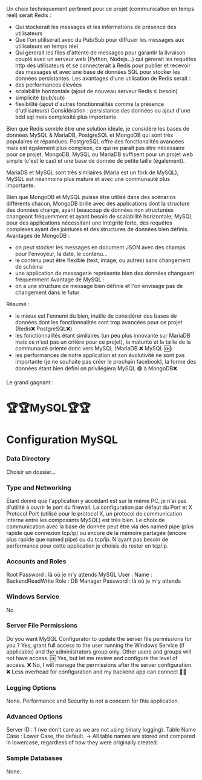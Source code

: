Un choix techniquement pertinent pour ce projet (communication en temps réel) serait Redis : 
- Qui stockerait les messages et les informations de présence des utilisateurs
- Que l'on utiliserait avec du Pub/Sub pour diffuser les messages aux utilisateurs en temps réel
- Qui gèrerait les files d'attente de messages pour garantir la livraison
couplé avec un serveur web (Python, Nodejs...) qui gèrerait les requêtes http des utilisateurs et se connecterait à Redis pour publier et recevoir des messages et avec une base de données SQL pour stocker les données persistantes.
Les avantages d'une utilisation de Redis serait :
- des performances élevées
- scalabilité horizontale (ajout de nouveau serveur Redis si besoin)
- simplicité (pub/sub)
- flexibilité (ajout d'autres fonctionnalités comme la présence d'utilisateurs)
Considération : persistance des données ou ajout d'une bdd sql mais complexité plus importante.

Bien que Redis semble être une solution idéale, je considère les bases de données MySQL & MariaDB, PostgreSQL et MongoDB qui sont très populaires et répandues. PostgreSQL offre des fonctionalités avancées mais est également plus complexe, ce qui ne paraît pas être nécessaire pour ce projet, MongoDB, MySQL ou MariaDB suffisent pour un projet web simple (c'est le cas) et une base de donnée de petite taille (également).

MariaDB et MySQL sont très similaires (Maria est un fork de MySQL), MySQL est néanmoins plus mature et avec une communauté plus importante.

Bien que MongoDB et MySQL puisse être utilisé dans des scénarios différents chacun, MongoDB brille avec des applications dont la structure des données change, ayant beaucoup de données non structurées changeant fréquemment et ayant besoin de scalabilité horizontale; MySQL pour des applications nécessitant une intégrité forte, des requêtes complexes ayant des jointures et des structures de données bien définis.
Avantages de MongoDB : 
- on peut stocker les messages en document JSON avec des champs pour l'envoyeur, la date, le contenu...
- le contenu peut être flexible (text, image, ou autres) sans changement de schéma
- une application de messagerie représente bien des données changeant fréquemment
Avantage de MySQL :
- on a une structure de message bien définie et l'on envisage pas de changement dans le futur

Résumé :
- le mieux est l'ennemi du bien, inutile de considérer des bases de données dont les fonctionnalités sont trop avancées pour ce projet (Redis❌ PostgreSQL❌)
- les fonctionnalités étant similaires (un peu plus innovante sur MariaDB mais ce n'est pas un critère pour ce projet), la maturité et la taille de la communauté oriente donc vers MySQL (MariaDB ❌ MySQL 🆗)
- les performances de notre application et son évolutivité ne sont pas importante (je ne souhaite pas créer le prochain facebook), la forme des données étant bien défini on privilégiera MySQL 🟢 à MongoDB❌

Le grand gagnant :

# 🏆🏆MySQL🏆🏆






# Configuration MySQL
### Data Directory
Choisir un dossier...
### Type and Networking
Étant donné que l'application y accédant est sur le même PC, je n'ai pas d'utilité à ouvrir le port du firewall.
La configuration par défaut du Port et X Protocol Port (utilisé pour le protocol X, un protocol de communication interne entre les composants MySQL) est très bien.
Le choix de communication avec la base de donnée peut être via des named pipe (plus rapide que connexion tcp/ip) ou encore de la mémoire partagée (encore plus rapide que named pipe) ou du tcp/ip. N'ayant pas besoin de performance pour cette application je choisis de rester en tcp/ip.
### Accounts and Roles
Root Password : là où je m'y attends
MySQL User : 
Name : BackendReadWrite
Role : DB Manager
Password : là où je m'y attends
### Windows Service
No
### Server File Permissions
Do you want MySQL Configurator to update the server file permissions for you ?
Yes, grant full access to the user running the Windows Service (if applicable) and the administrators group only. Other users and groups will not have access. 🆗
Yes, but let me review and configure the level of access. ❌
No, I will manage the permissions after the server configuration. ❌
Less overhead for configuration and my backend app can connect 🤷‍♂️
### Logging Options
None. Performance and Security is not a concern for this application.
### Advanced Options
Server ID : 1 (we don't care as we are not using binary logging).
Table Name Case : Lower Case, the default. -> All table names are stored and compared in lowercase, regardless of how they were originally created.
### Sample Databases 
None.

